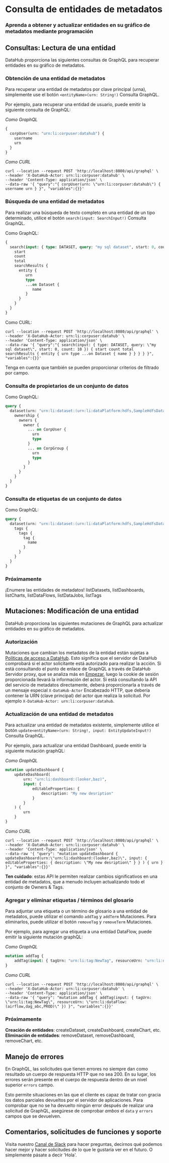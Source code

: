 # Consulta de entidades de metadatos

### Aprenda a obtener y actualizar entidades en su gráfico de metadatos mediante programación

## Consultas: Lectura de una entidad

DataHub proporciona las siguientes consultas de GraphQL para recuperar entidades en su gráfico de metadatos.

### Obtención de una entidad de metadatos

Para recuperar una entidad de metadatos por clave principal (urna), simplemente use el botón `<entityName>(urn: String!)` Consulta GraphQL.

Por ejemplo, para recuperar una entidad de usuario, puede emitir la siguiente consulta de GraphQL:

*Como GraphQL*

```graphql
{
  corpUser(urn: "urn:li:corpuser:datahub") {
    username
    urn
  }
}
```

*Como CURL*

```curl
curl --location --request POST 'http://localhost:8080/api/graphql' \
--header 'X-DataHub-Actor: urn:li:corpuser:datahub' \
--header 'Content-Type: application/json' \
--data-raw '{ "query":"{ corpUser(urn: \"urn:li:corpuser:datahub\") { username urn } }", "variables":{}}'
```

### Búsqueda de una entidad de metadatos

Para realizar una búsqueda de texto completo en una entidad de un tipo determinado, utilice el botón `search(input: SearchInput!)` Consulta GraphQL.

Como GraphQL:

```graphql
{
  search(input: { type: DATASET, query: "my sql dataset", start: 0, count: 10 }) {
    start
    count
    total
    searchResults {
      entity {
         urn
         type
         ...on Dataset {
            name
         }
      }
    }
  }
}
```

Como CURL:

```curl
curl --location --request POST 'http://localhost:8080/api/graphql' \
--header 'X-DataHub-Actor: urn:li:corpuser:datahub' \
--header 'Content-Type: application/json' \
--data-raw '{ "query":"{ search(input: { type: DATASET, query: \"my sql dataset\", start: 0, count: 10 }) { start count total searchResults { entity { urn type ...on Dataset { name } } } } }", "variables":{}}'
```

Tenga en cuenta que también se pueden proporcionar criterios de filtrado por campo.

### Consulta de propietarios de un conjunto de datos

Como GraphQL:

```graphql
query {
  dataset(urn: "urn:li:dataset:(urn:li:dataPlatform:hdfs,SampleHdfsDataset,PROD)") {
    ownership {
      owners {
        owner {
          ... on CorpUser {
            urn
            type
          }
          ... on CorpGroup {
            urn
            type
          }
        }
      }
    }
  }
}
```

### Consulta de etiquetas de un conjunto de datos

Como GraphQL:

```graphql
query {
  dataset(urn: "urn:li:dataset:(urn:li:dataPlatform:hdfs,SampleHdfsDataset,PROD)") {
    tags {
      tags {
        tag {
          name
        }
      }
    }
  }
}
```

### Próximamente

¡Enumere las entidades de metadatos! listDatasets, listDashboards, listCharts, listDataFlows, listDataJobs, listTags

## Mutaciones: Modificación de una entidad

DataHub proporciona las siguientes mutaciones de GraphQL para actualizar entidades en su gráfico de metadatos.

### Autorización

Mutaciones que cambian los metadatos de la entidad están sujetas a [Políticas de acceso a DataHub](../../../docs/policies.md). Esto significa que el servidor de DataHub
comprobará si el actor solicitante está autorizado para realizar la acción. Si está consultando el punto de enlace de GraphQL a través de DataHub
Servidor proxy, que se analiza más en [Empezar](./getting-started.md), luego la cookie de sesión proporcionada llevará la información del actor.
Si está consultando la API del servicio de metadatos directamente, deberá proporcionarla a través de un mensaje especial `X-DataHub-Actor` Encabezado HTTP, que debería
contener la URN (clave principal) del actor que realiza la solicitud. Por ejemplo `X-DataHub-Actor: urn:li:corpuser:datahub`.

### Actualización de una entidad de metadatos

Para actualizar una entidad de metadatos existente, simplemente utilice el botón `update<entityName>(urn: String!, input: EntityUpdateInput!)` Consulta GraphQL.

Por ejemplo, para actualizar una entidad Dashboard, puede emitir la siguiente mutación graphQL:

*Como GraphQL*

```graphql
mutation updateDashboard {
    updateDashboard(
        urn: "urn:li:dashboard:(looker,baz)",
        input: {
            editableProperties: {
                description: "My new desription"
            }
        }
    ) {
        urn
    }
}
```

*Como CURL*

```curl
curl --location --request POST 'http://localhost:8080/api/graphql' \
--header 'X-DataHub-Actor: urn:li:corpuser:datahub' \
--header 'Content-Type: application/json' \
--data-raw '{ "query": "mutation updateDashboard { updateDashboard(urn:\"urn:li:dashboard:(looker,baz)\", input: { editableProperties: { description: \"My new desription\" } } ) { urn } }", "variables":{}}'
```

**Ten cuidado**: estas API le permiten realizar cambios significativos en una entidad de metadatos, que a menudo incluyen
actualizando todo el conjunto de Owners & Tags.

### Agregar y eliminar etiquetas / términos del glosario

Para adjuntar una etiqueta o un término de glosario a una entidad de metadatos, puede utilizar el comando `addTag` y `addTerm` Mutaciones.
Para eliminarlos, puede utilizar el botón `removeTag` y `removeTerm` Mutaciones.

Por ejemplo, para agregar una etiqueta a una entidad DataFlow, puede emitir la siguiente mutación graphQL:

*Como GraphQL*

```graphql
mutation addTag {
    addTag(input: { tagUrn: "urn:li:tag:NewTag", resourceUrn: "urn:li:dataFlow:(airflow,dag_abc,PROD)" })
}
```

*Como CURL*

```curl
curl --location --request POST 'http://localhost:8080/api/graphql' \
--header 'X-DataHub-Actor: urn:li:corpuser:datahub' \
--header 'Content-Type: application/json' \
--data-raw '{ "query": "mutation addTag { addTag(input: { tagUrn: \"urn:li:tag:NewTag\", resourceUrn: \"urn:li:dataFlow:(airflow,dag_abc,PROD)\" }) }", "variables":{}}'
```

### Próximamente

**Creación de entidades**: createDataset, createDashboard, createChart, etc.
**Eliminación de entidades**: removeDataset, removeDashboard, removeChart, etc.

## Manejo de errores

En GraphQL, las solicitudes que tienen errores no siempre dan como resultado un cuerpo de respuesta HTTP que no sea 200. En su lugar, los errores serán
presente en el cuerpo de respuesta dentro de un nivel superior `errors` campo.

Esto permite situaciones en las que el cliente es capaz de tratar con gracia los datos parciales devueltos por el servidor de aplicaciones.
Para comprobar que no se ha devuelto ningún error después de realizar una solicitud de GraphQL, asegúrese de comprobar *ambos* el `data` y `errors` campos que se devuelven.

## Comentarios, solicitudes de funciones y soporte

Visita nuestro [Canal de Slack](https://datahubspace.slack.com/join/shared_invite/zt-nx7i0dj7-I3IJYC551vpnvvjIaNRRGw#/shared-invite/email) para hacer preguntas, decirnos qué podemos hacer mejor y hacer solicitudes de lo que le gustaría ver en el futuro. O simplemente
pásate a decir 'Hola'.
